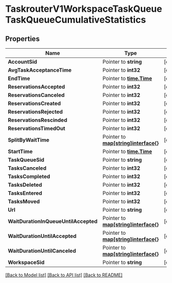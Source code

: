 # TaskrouterV1WorkspaceTaskQueueTaskQueueCumulativeStatistics

## Properties
Name | Type | Notes
------------ | ------------- | -------------
**AccountSid** | Pointer to **string** | [optional] 
**AvgTaskAcceptanceTime** | Pointer to **int32** | [optional] 
**EndTime** | Pointer to [**time.Time**](time.Time.md) | [optional] 
**ReservationsAccepted** | Pointer to **int32** | [optional] 
**ReservationsCanceled** | Pointer to **int32** | [optional] 
**ReservationsCreated** | Pointer to **int32** | [optional] 
**ReservationsRejected** | Pointer to **int32** | [optional] 
**ReservationsRescinded** | Pointer to **int32** | [optional] 
**ReservationsTimedOut** | Pointer to **int32** | [optional] 
**SplitByWaitTime** | Pointer to [**map[string]interface{}**](.md) | [optional] 
**StartTime** | Pointer to [**time.Time**](time.Time.md) | [optional] 
**TaskQueueSid** | Pointer to **string** | [optional] 
**TasksCanceled** | Pointer to **int32** | [optional] 
**TasksCompleted** | Pointer to **int32** | [optional] 
**TasksDeleted** | Pointer to **int32** | [optional] 
**TasksEntered** | Pointer to **int32** | [optional] 
**TasksMoved** | Pointer to **int32** | [optional] 
**Url** | Pointer to **string** | [optional] 
**WaitDurationInQueueUntilAccepted** | Pointer to [**map[string]interface{}**](.md) | [optional] 
**WaitDurationUntilAccepted** | Pointer to [**map[string]interface{}**](.md) | [optional] 
**WaitDurationUntilCanceled** | Pointer to [**map[string]interface{}**](.md) | [optional] 
**WorkspaceSid** | Pointer to **string** | [optional] 

[[Back to Model list]](../README.md#documentation-for-models) [[Back to API list]](../README.md#documentation-for-api-endpoints) [[Back to README]](../README.md)


